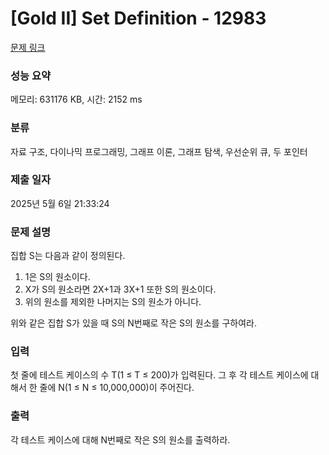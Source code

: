 # [Gold II] Set Definition - 12983 

[문제 링크](https://www.acmicpc.net/problem/12983) 

### 성능 요약

메모리: 631176 KB, 시간: 2152 ms

### 분류

자료 구조, 다이나믹 프로그래밍, 그래프 이론, 그래프 탐색, 우선순위 큐, 두 포인터

### 제출 일자

2025년 5월 6일 21:33:24

### 문제 설명

<p>집합 S는 다음과 같이 정의된다.</p>

<ol>
	<li>1은 S의 원소이다.</li>
	<li>X가 S의 원소라면 2X+1과 3X+1 또한 S의 원소이다.</li>
	<li>위의 원소를 제외한 나머지는 S의 원소가 아니다.</li>
</ol>

<p>위와 같은 집합 S가 있을 때 S의 N번째로 작은 S의 원소를 구하여라.</p>

### 입력 

 <p>첫 줄에 테스트 케이스의 수 T(1 ≤ T ≤ 200)가 입력된다. 그 후 각 테스트 케이스에 대해서 한 줄에 N(1 ≤ N ≤ 10,000,000)이 주어진다.</p>

### 출력 

 <p>각 테스트 케이스에 대해 N번째로 작은 S의 원소를 출력하라.</p>

